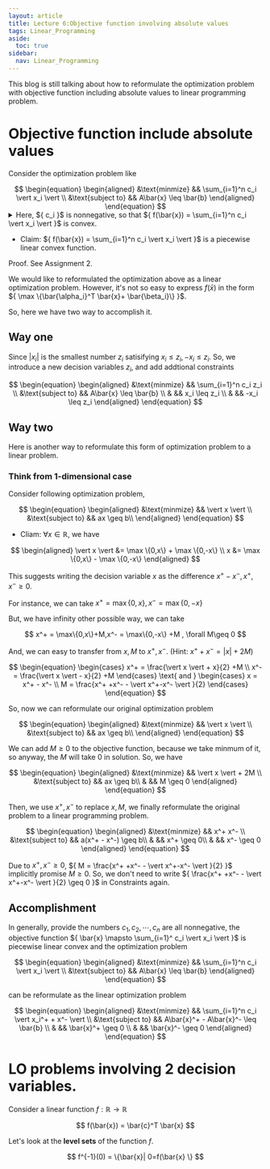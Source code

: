 ```yaml
---
layout: article
title: Lecture 6:Objective function involving absolute values
tags: Linear_Programming
aside:
  toc: true
sidebar:
  nav: Linear_Programming
---
```


This blog is still talking about how to reformulate the optimization problem with objective function including absolute values to linear programming problem.

<!--more-->

# Objective function include absolute values

Consider the optimization problem like 

<center>$$
\begin{equation}
\begin{aligned}
&\text{minmize} && \sum_{i=1}^n c_i \vert x_i \vert \\
&\text{subject to} && A\bar{x} \leq \bar{b}
\end{aligned}
\end{equation}
$$</center>

<details><summary>Here, ${ c_i }$ is nonnegative, so that ${ f(\bar{x}) = \sum_{i=1}^n c_i \vert x_i \vert }$ is convex.</summary>

Proof. ${ \forall \bar{x}, \bar{y} \in \mathbb{R}^n, \lambda \in [0,1]}$, we have

<center>$$
\begin{equation}
\begin{aligned}
f((1-\lambda)\bar{x} + \lambda \bar{y}) &= \sum_{i=1}^n c_i \vert (1-\lambda)x_i + \lambda y_i \vert \\
& =  \sum_{i=1}^n c_i \max \{ (1-\lambda)x_i + \lambda y_i, - (1-\lambda)x_i - \lambda y_i \} \\ 
& \leq \sum_{i=1}^n c_i \max \{ (1-\lambda)x_i, - (1-\lambda)x_i \} + c_i \max \{ \lambda y_i, - \lambda y_i \} \\
& = \sum_{i=1}^n c_i \vert (1-\lambda)x_i \vert +\sum_{i=1}^n c_i \vert \lambda y_i \vert \\
& = (1-\lambda) f(\bar{x}) + \lambda f(\bar{y})
\end{aligned}
\end{equation}
$$</center>

Proof Done! ${ \square }$

</details>

* Claim: ${ f(\bar{x}) = \sum_{i=1}^n c_i \vert x_i \vert }$ is a piecewise linear convex function.

Proof. See Assignment 2.

We would like to reformulated the optimization  above as a linear optimization problem. However, it's not so easy to express ${ f(\bar{x}) }$ in the form ${ \max \{\bar{\alpha_i}^T \bar{x}+ \bar{\beta_i}\} }$.

So, here we have two way to accomplish it.

## Way one

Since ${ \vert x_i \vert }$ is the smallest number ${ z_i }$ satisifying ${ x_i \leq z_i, -x_i \leq z_i }$. So, we introduce a new decision variables ${ z_i }$, and add addtional constraints

<center>$$
\begin{equation}
\begin{aligned}
&\text{minmize} && \sum_{i=1}^n c_i z_i \\
&\text{subject to} && A\bar{x} \leq \bar{b} \\
& && x_i \leq z_i \\
& && -x_i \leq z_i 
\end{aligned}
\end{equation}
$$</center>

## Way two

Here is another way to reformulate this form of optimization problem to a linear problem.

### Think from 1-dimensional case

Consider following optimization problem,

<center>$$
\begin{equation}
\begin{aligned}
&\text{minmize} && \vert x \vert \\
&\text{subject to} && ax \geq b\\
\end{aligned}
\end{equation}
$$</center>

* Cliam: ${ \forall x \in \mathbb{R} }$, we have

<center>$$
\begin{aligned}
\vert x \vert &= \max \{0,x\} + \max \{0,-x\} \\
x  &= \max \{0,x\} - \max \{0,-x\}
\end{aligned}
$$</center>

This suggests writing the decision variable ${ x }$ as the difference ${ x^+ - x^-,  x^+ , x^- \geq 0 }$.

For instance, we can take ${ x^+ = \max\{0,x\},x^- = \max\{0,-x\} }$

But, we have infinity other possible way, we can take

<center>$$
x^+ = \max\{0,x\}+M,x^- = \max\{0,-x\} +M , \forall M\geq 0
$$</center>


And, we can easy to transfer from ${ x,M }$ to ${ x^+, x^- }$. (Hint: ${ x^+ + x^- = \vert x\vert +2M }$)

<center>$$
\begin{equation}
\begin{cases}
x^+ = \frac{\vert x \vert + x}{2} +M \\
x^- = \frac{\vert x \vert - x}{2} +M
\end{cases}
\text{   and   }
\begin{cases}
x = x^+ - x^- \\
M = \frac{x^+ +x^- - \vert x^+-x^- \vert }{2}
\end{cases}
\end{equation}
$$</center>

So, now we can reformulate our original optimization problem

<center>$$
\begin{equation}
\begin{aligned}
&\text{minmize} && \vert x \vert \\
&\text{subject to} && ax \geq b\\
\end{aligned}
\end{equation}
$$</center>

We can add ${ M\geq 0 }$ to the objective function, because we take minmum of it, so anyway, the ${ M }$ will take ${ 0 }$ in solution. So, we have

<center>$$
\begin{equation}
\begin{aligned}
&\text{minmize} && \vert x \vert + 2M \\
&\text{subject to} && ax \geq b\\
& && M \geq 0
\end{aligned}
\end{equation}
$$</center>

Then, we use ${ x^+, x^- }$ to replace ${ x,M }$, we finally reformulate the original problem to a linear programming problem.

<center>$$
\begin{equation}
\begin{aligned}
&\text{minmize} && x^+ x^- \\
&\text{subject to} && a(x^+ - x^-) \geq b\\
& && x^+ \geq 0\\
& && x^- \geq 0
\end{aligned}
\end{equation}
$$</center>

Due to ${ x^+,x^- \geq 0 }$, ${ M = \frac{x^+ +x^- - \vert x^+-x^- \vert }{2} }$ implicitly promise ${ M \geq 0 }$. So, we don't need to write ${ \frac{x^+ +x^- - \vert x^+-x^- \vert }{2} \geq 0 }$ in Constraints again.

## Accomplishment

In generally, provide the numbers ${ c_1, c_2, \cdots, c_n }$ are all nonnegative, the objective function ${ \bar{x} \mapsto \sum_{i=1}^ c_i \vert x_i \vert }$ is piecewise linear convex and the optimization problem

<center>$$
\begin{equation}
\begin{aligned}
&\text{minmize} && \sum_{i=1}^n c_i \vert x_i \vert \\
&\text{subject to} && A\bar{x} \leq \bar{b}
\end{aligned}
\end{equation}
$$</center>

can be reformulate as the linear optimization problem


<center>$$
\begin{equation}
\begin{aligned}
&\text{minmize} && \sum_{i=1}^n c_i \vert x_i^+ + x^- \vert \\
&\text{subject to} && A\bar{x}^+ - A\bar{x}^- \leq \bar{b} \\
& && \bar{x}^+ \geq 0 \\
& && \bar{x}^- \geq 0
\end{aligned}
\end{equation}
$$</center>

# LO problems involving 2 decision variables.

Consider a linear function ${ f:\mathbb{R} \rightarrow \mathbb{R} }$

<center>$$
f(\bar{x}) = \bar{c}^T \bar{x}
$$</center>

Let's look at the <b>level sets</b> of the function ${ f }$. 

<center>$$
f^{-1}(0) = \{\bar{x}| 0=f(\bar{x} \}
$$</center>